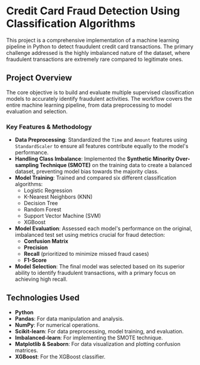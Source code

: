 # Credit Card Fraud Detection Using Classification Algorithms

This project is a comprehensive implementation of a machine learning pipeline in Python to detect fraudulent credit card transactions. The primary challenge addressed is the highly imbalanced nature of the dataset, where fraudulent transactions are extremely rare compared to legitimate ones.

## Project Overview

The core objective is to build and evaluate multiple supervised classification models to accurately identify fraudulent activities. The workflow covers the entire machine learning pipeline, from data preprocessing to model evaluation and selection.

### Key Features & Methodology

*   **Data Preprocessing**: Standardized the `Time` and `Amount` features using `StandardScaler` to ensure all features contribute equally to the model's performance.
*   **Handling Class Imbalance**: Implemented the **Synthetic Minority Over-sampling Technique (SMOTE)** on the training data to create a balanced dataset, preventing model bias towards the majority class.
*   **Model Training**: Trained and compared six different classification algorithms:
    *   Logistic Regression
    *   K-Nearest Neighbors (KNN)
    *   Decision Tree
    *   Random Forest
    *   Support Vector Machine (SVM)
    *   XGBoost
*   **Model Evaluation**: Assessed each model's performance on the original, imbalanced test set using metrics crucial for fraud detection:
    *   **Confusion Matrix**
    *   **Precision**
    *   **Recall** (prioritized to minimize missed fraud cases)
    *   **F1-Score**
*   **Model Selection**: The final model was selected based on its superior ability to identify fraudulent transactions, with a primary focus on achieving high recall.

## Technologies Used

*   **Python**
*   **Pandas**: For data manipulation and analysis.
*   **NumPy**: For numerical operations.
*   **Scikit-learn**: For data preprocessing, model training, and evaluation.
*   **Imbalanced-learn**: For implementing the SMOTE technique.
*   **Matplotlib & Seaborn**: For data visualization and plotting confusion matrices.
*   **XGBoost**: For the XGBoost classifier.
